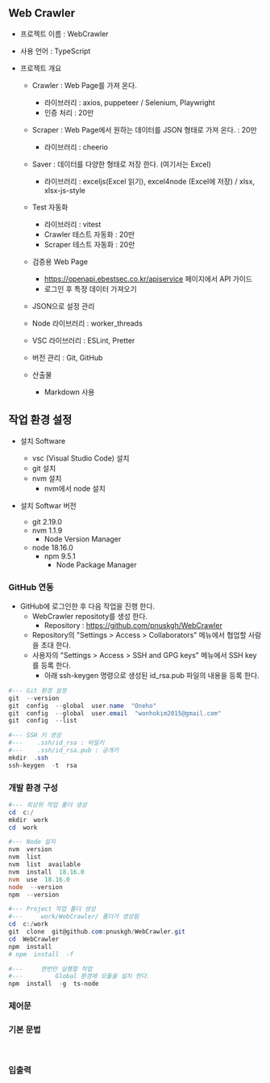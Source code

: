 ## Web Crawler

- 프로젝트 이름 : WebCrawler
- 사용 언어 : TypeScript

- 프로젝트 개요
  - Crawler : Web Page를 가져 온다.
    - 라이브러리 : axios, puppeteer / Selenium, Playwright
    - 인증 처리 : 20만

  - Scraper : Web Page에서 원하는 데이터를 JSON 형태로 가져 온다. : 20만
    - 라이브러리 : cheerio

  - Saver : 데이터를 다양한 형태로 저장 한다. (여기서는 Excel)
    - 라이브러리 : exceljs(Excel 읽기), excel4node (Excel에 저장) / xlsx, xlsx-js-style

  - Test 자동화
    - 라이브러리 : vitest
    - Crawler 테스트 자동화 : 20만
    - Scraper 테스트 자동화 : 20만

  - 검증용 Web Page
    - https://openapi.ebestsec.co.kr/apiservice 페이지에서 API 가이드
    - 로그인 후 특정 데이터 가져오기

  - JSON으로 설정 관리
  - Node 라이브러리 : worker_threads
  - VSC 라이브러리 : ESLint, Pretter
  - 버전 관리 : Git, GitHub

  - 산출물
    - Markdown 사용

## 작업 환경 설정

- 설치 Software
  - vsc (Visual Studio Code) 설치
  - git 설치
  - nvm 설치
    - nvm에서 node 설치

- 설치 Softwar 버전
  - git 2.19.0
  - nvm 1.1.9
    - Node Version Manager
  - node 18.16.0   
    - npm 9.5.1
      - Node Package Manager


### GitHub 연동

- GitHub에 로그인한 후 다음 작업을 진행 한다.
  - WebCrawler repositoty를 생성 한다.
    - Repository : https://github.com/pnuskgh/WebCrawler
  - Repository의 "Settings > Access > Collaborators" 메뉴에서 협업할 사람을 초대 한다.
  - 사용자의 "Settings > Access > SSH and GPG keys" 메뉴에서 SSH key를 등록 한다.
    - 아래 ssh-keygen 명령으로 생성된 id_rsa.pub 파일의 내용을 등록 한다.

```powershell
#--- Git 환경 설정
git  --version
git  config  --global  user.name  "Oneho"
git  config  --global  user.email  "wonhokim2015@gmail.com"
git  config  --list

#--- SSH 키 생성
#---    .ssh/id_rsa : 비밀키
#---    .ssh/id_rsa.pub : 공개키
mkdir  .ssh
ssh-keygen  -t  rsa
```

### 개발 환경 구성

```powershell
#--- 최상위 작업 폴더 생성
cd  c:/
mkdir  work
cd  work

#--- Node 설치
nvm  version
nvm  list
nvm  list  available
nvm  install  18.16.0
nvm  use  18.16.0
node  --version
npm  --version

#--- Project 작업 폴더 생성
#---     work/WebCrawler/ 폴더가 생성됨
cd  c:/work
git  clone  git@github.com:pnuskgh/WebCrawler.git
cd  WebCrawler
npm  install
# npm  install  -f

#---     한번만 실행할 작업
#---         Global 환경에 모듈을 설치 한다.
npm  install  -g  ts-node
```

### 제어문

  

### 기본 문법

  

### 입출력